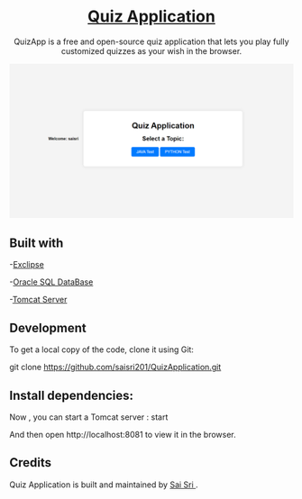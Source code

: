 <h1 align="center">
  <a href="https://github.com/saisri201/QuizApplication/">
    Quiz Application
  </a>
</h1>
<p align="center">
  QuizApp is a free and open-source quiz application that lets you play fully customized quizzes as your wish in the browser.
</p>
<p align="center">
<img src="https://github.com/saisri201/QuizApplication/blob/main/Quiz%20app%20Image.png">
</p>

## Built with

-[Exclipse](https://eclipseide.org)

-[Oracle SQL DataBase](https://www.oracle.com/database/technologies/xe-downloads.html)

-[Tomcat Server](https://tomcat.apache.org/download-10.cgi)

## Development
To get a local copy of the code, clone it using Git:

git clone https://github.com/saisri201/QuizApplication.git


## Install dependencies:

Now , you can start a Tomcat server : start

And then open http://localhost:8081 to view it in the browser.

## Credits
 Quiz Application is built and maintained by [ Sai Sri ](https://github.com/saisri201).








